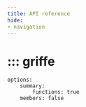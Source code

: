 ```yaml
---
title: API reference
hide:
- navigation
---
```


# ::: griffe
    options:
        summary:
            functions: true
        members: false
